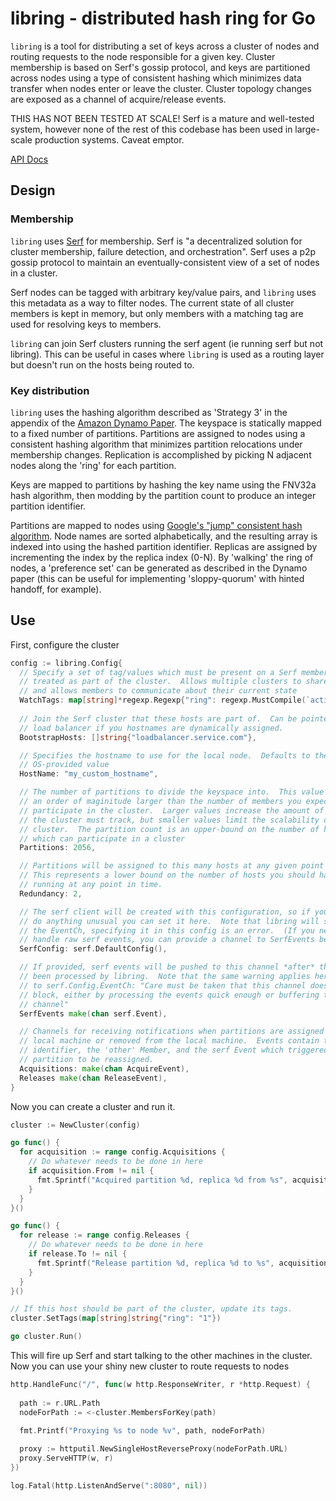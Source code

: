 # libring - distributed hash ring for Go

`libring` is a tool for distributing a set of keys across a cluster of
nodes and routing requests to the node responsible for a given key.
Cluster membership is based on Serf's gossip protocol, and keys are partitioned
across nodes using a type of consistent hashing which minimizes data transfer
when nodes enter or leave the cluster.  Cluster topology changes are exposed as
a channel of acquire/release events.

THIS HAS NOT BEEN TESTED AT SCALE!  Serf is a mature and well-tested system,
however none of the rest of this codebase has been used in large-scale
production systems.  Caveat emptor.

[API Docs](http://godoc.org/github.com/kerinin/libring)

## Design

### Membership

`libring` uses [Serf](https://www.serfdom.io/) for membership.  Serf is "a
decentralized solution for cluster membership, failure detection, and
orchestration".  Serf uses a p2p gossip protocol to maintain an
eventually-consistent view of a set of nodes in a cluster.  

Serf nodes can be tagged with arbitrary key/value pairs, and `libring` uses this
metadata as a way to filter nodes.  The current state of all cluster members is
kept in memory, but only members with a matching tag are used for resolving keys
to members.

`libring` can join Serf clusters running the serf agent (ie running serf but not
libring).  This can be useful in cases where `libring` is used as a routing
layer but doesn't run on the hosts being routed to.  


### Key distribution

`libring` uses the hashing algorithm described as 'Strategy 3' in the appendix
of the [Amazon Dynamo
Paper](http://www.allthingsdistributed.com/files/amazon-dynamo-sosp2007.pdf).
The keyspace is statically mapped to a fixed number of partitions.  Partitions
are assigned to nodes using a consistent hashing algorithm that minimizes
partition relocations under membership changes.  Replication is accomplished by
picking N adjacent nodes along the 'ring' for each partition.

Keys are mapped to partitions by hashing the key name using the FNV32a hash
algorithm, then modding by the partition count to produce an integer partition
identifier.

Partitions are mapped to nodes using [Google's "jump" consistent hash
algorithm](http://arxiv.org/abs/1406.2294).  Node names are sorted alphabetically,
and the resulting array is indexed into using the hashed partition identifier. 
Replicas are assigned by incrementing the index by the replica index (0-N).  By
'walking' the ring of nodes, a 'preference set' can be generated as described in
the Dynamo paper (this can be useful for implementing 'sloppy-quorum' with
hinted handoff, for example).


## Use

First, configure the cluster

```go
config := libring.Config{
  // Specify a set of tag/values which must be present on a Serf member to be
  // treated as part of the cluster.  Allows multiple clusters to share members,
  // and allows members to communicate about their current state
  WatchTags: map[string]*regexp.Regexp{"ring": regexp.MustCompile(`active`)},
  
  // Join the Serf cluster that these hosts are part of.  Can be pointed at a 
  // load balancer if you hostnames are dynamically assigned.
  BootstrapHosts: []string{"loadbalancer.service.com"},

  // Specifies the hostname to use for the local node.  Defaults to the
  // OS-provided value
  HostName: "my_custom_hostname",

  // The number of partitions to divide the keyspace into.  This value should be
  // an order of maginitude larger than the number of members you expect to
  // participate in the cluster.  Larger values increase the amount of metadata
  // the cluster must track, but smaller values limit the scalability of the
  // cluster.  The partition count is an upper-bound on the number of hosts
  // which can participate in a cluster
  Partitions: 2056,

  // Partitions will be assigned to this many hosts at any given point in time.
  // This represents a lower bound on the number of hosts you should have
  // running at any point in time.
  Redundancy: 2,

  // The serf client will be created with this configuration, so if you need to 
  // do anything unusual you can set it here.  Note that libring will specify
  // the EventCh, specifying it in this config is an error.  (If you need to
  // handle raw serf events, you can provide a channel to SerfEvents below)
  SerfConfig: serf.DefaultConfig(),

  // If provided, serf events will be pushed to this channel *after* they have
  // been processed by libring.  Note that the same warning applies here as
  // to serf.Config.EventCh: "Care must be taken that this channel doesn't 
  // block, either by processing the events quick enough or buffering the 
  // channel"
  SerfEvents make(chan serf.Event),

  // Channels for receiving notifications when partitions are assigned to the
  // local machine or removed from the local machine.  Events contain the partition 
  // identifier, the 'other' Member, and the serf Event which triggered the 
  // partition to be reassigned.
  Acquisitions: make(chan AcquireEvent),
  Releases make(chan ReleaseEvent),
}
```

Now you can create a cluster and run it.

```go
cluster := NewCluster(config)

go func() {
  for acquisition := range config.Acquisitions {
    // Do whatever needs to be done in here
    if acquisition.From != nil {
      fmt.Sprintf("Acquired partition %d, replica %d from %s", acquisition.Partition, acquisition.Replica, acquisition.From.Name)
    }
  }
}()

go func() {
  for release := range config.Releases {
    // Do whatever needs to be done in here
    if release.To != nil {
      fmt.Sprintf("Release partition %d, replica %d to %s", acquisition.Partition, acquisition.Replica, acquisition.To.Name)
    }
  }
}()

// If this host should be part of the cluster, update its tags.
cluster.SetTags(map[string]string{"ring": "1"})

go cluster.Run()
```

This will fire up Serf and start talking to the other machines in the cluster.
Now you can use your shiny new cluster to route requests to nodes

```go
http.HandleFunc("/", func(w http.ResponseWriter, r *http.Request) {
  
  path := r.URL.Path
  nodeForPath := <-cluster.MembersForKey(path)
  
  fmt.Printf("Proxying %s to node %v", path, nodeForPath)

  proxy := httputil.NewSingleHostReverseProxy(nodeForPath.URL)
  proxy.ServeHTTP(w, r)
})

log.Fatal(http.ListenAndServe(":8080", nil))
```

